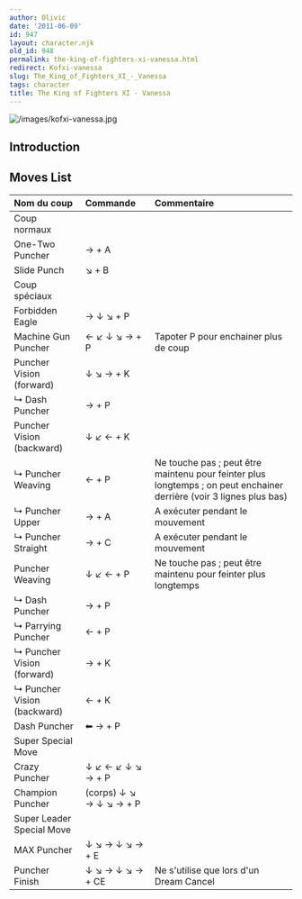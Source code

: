 ```yaml
---
author: Olivic
date: '2011-06-09'
id: 947
layout: character.njk
old_id: 948
permalink: the-king-of-fighters-xi-vanessa.html
redirect: Kofxi-vanessa
slug: The_King_of_Fighters_XI_-_Vanessa
tags: character
title: The King of Fighters XI - Vanessa
---
```


![](/images/kofxi-vanessa.jpg "/images/kofxi-vanessa.jpg")

## Introduction

## Moves List

| Nom du coup                 | Commande                | Commentaire                                                                                                          |
|:----------------------------|:------------------------|:---------------------------------------------------------------------------------------------------------------------|
| Coup normaux                |                         |                                                                                                                      |
| One-Two Puncher             | → + A                   |                                                                                                                      |
| Slide Punch                 | ↘ + B                   |                                                                                                                      |
| Coup spéciaux               |                         |                                                                                                                      |
| Forbidden Eagle             | → ↓ ↘ + P               |                                                                                                                      |
| Machine Gun Puncher         | ← ↙ ↓ ↘ → + P           | Tapoter P pour enchainer plus de coup                                                                                |
| Puncher Vision (forward)    | ↓ ↘ → + K               |                                                                                                                      |
| ↳ Dash Puncher              | → + P                   |                                                                                                                      |
| Puncher Vision (backward)   | ↓ ↙ ← + K               |                                                                                                                      |
| ↳ Puncher Weaving           | ← + P                   | Ne touche pas ; peut être maintenu pour feinter plus longtemps ; on peut enchainer derrière (voir 3 lignes plus bas) |
| ↳ Puncher Upper             | → + A                   | A exécuter pendant le mouvement                                                                                      |
| ↳ Puncher Straight          | → + C                   | A exécuter pendant le mouvement                                                                                      |
| Puncher Weaving             | ↓ ↙ ← + P               | Ne touche pas ; peut être maintenu pour feinter plus longtemps                                                       |
| ↳ Dash Puncher              | → + P                   |                                                                                                                      |
| ↳ Parrying Puncher          | ← + P                   |                                                                                                                      |
| ↳ Puncher Vision (forward)  | → + K                   |                                                                                                                      |
| ↳ Puncher Vision (backward) | ← + K                   |                                                                                                                      |
| Dash Puncher                | ⬅ → + P                 |                                                                                                                      |
| Super Special Move          |                         |                                                                                                                      |
| Crazy Puncher               | ↓ ↙ ← ↙ ↓ ↘ → + P       |                                                                                                                      |
| Champion Puncher            | (corps) ↓ ↘ → ↓ ↘ → + P |                                                                                                                      |
| Super Leader Special Move   |                         |                                                                                                                      |
| MAX Puncher                 | ↓ ↘ → ↓ ↘ → + E         |                                                                                                                      |
| Puncher Finish              | ↓ ↘ → ↓ ↘ → + CE        | Ne s'utilise que lors d'un Dream Cancel                                                                              |